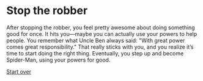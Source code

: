 # Stop the robber

After stopping the robber, you feel pretty awesome about doing something good for once. It hits you—maybe you can actually use your powers to help people. You remember what Uncle Ben always said: "With great power comes great responsibility." That really sticks with you, and you realize it’s time to start doing the right thing. Eventually, you step up and become Spider-Man, using your powers for good.

[Start over](../alarm.md)

